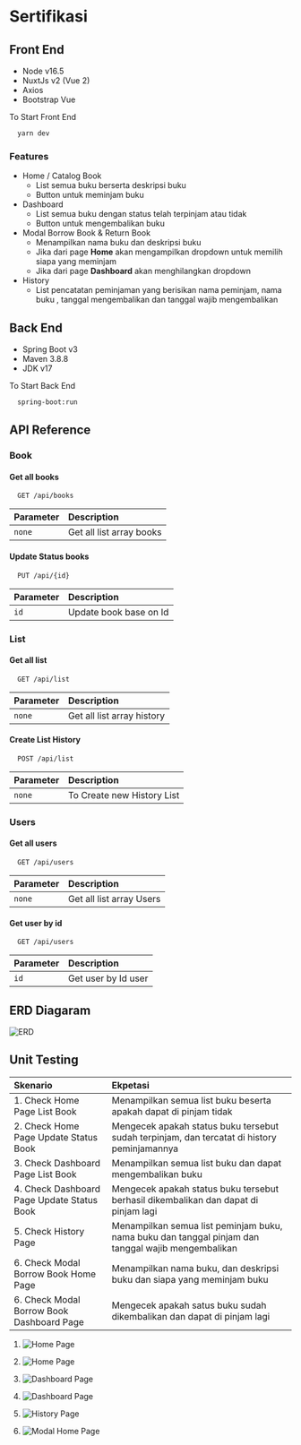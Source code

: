 
# Sertifikasi

## Front End
- Node v16.5
- NuxtJs v2 (Vue 2)
- Axios
- Bootstrap Vue

To Start Front End
```bash
  yarn dev
```

### Features

- Home / Catalog Book 
  - List semua buku berserta deskripsi buku
  - Button untuk meminjam buku
- Dashboard
  - List semua buku dengan status telah terpinjam atau tidak
  - Button untuk mengembalikan buku
- Modal Borrow Book & Return Book
  - Menampilkan nama buku dan deskripsi buku
  - Jika dari page **Home** akan mengampilkan dropdown untuk memilih siapa yang meminjam
  - Jika dari page **Dashboard** akan menghilangkan dropdown
- History
  - List pencatatan peminjaman yang berisikan nama peminjam, nama buku , tanggal       mengembalikan dan tanggal wajib mengembalikan

## Back End
- Spring Boot v3
- Maven 3.8.8
- JDK v17

To Start Back End
```bash
  spring-boot:run
```

## API Reference

### Book

#### Get all books

```http
  GET /api/books
```

| Parameter | Description                |
| :-------- | :------------------------- |
| `none` | Get all list array books |

#### Update Status books

```http
  PUT /api/{id}
```

| Parameter | Description                |
| :-------- | :------------------------- |
| `id` | Update book base on Id |

### List

#### Get all list

```http
  GET /api/list
```

| Parameter | Description   |
| :-------- | :-------------------------------- |
| `none`      | Get all list array history  |

#### Create List History

```http
  POST /api/list
```

| Parameter | Description   |
| :-------- | :-------------------------------- |
| `none`      | To Create new History List  |

### Users

#### Get all users

```http
  GET /api/users
```

| Parameter |Description  |
| :-------- | :---------- |
| `none`      | Get all list array Users |

#### Get user by id

```http
  GET /api/users
```

| Parameter |Description  |
| :-------- | :---------- |
| `id`      | Get user by Id user |

## ERD Diagaram
![ERD](https://raw.githubusercontent.com/JonathanTanojo/SertifikasiISB/main/erd/erd.png?token=GHSAT0AAAAAACMNBSDCGPF7EVEYNUP4KZAKZM2HQZA)

## Unit Testing

| Skenario | Ekpetasi  |
| :-------- | :---------- |
|  1. Check Home Page List Book | Menampilkan semua list buku beserta apakah dapat di pinjam tidak |
|  2. Check Home Page Update Status Book| Mengecek apakah status buku tersebut sudah terpinjam, dan tercatat di history peminjamannya |
|  3. Check Dashboard Page List Book | Menampilkan semua list buku dan dapat mengembalikan buku |
|  4. Check Dashboard Page Update Status Book | Mengecek apakah status buku tersebut berhasil dikembalikan dan dapat di pinjam lagi |
|  5. Check History Page  | Menampilkan semua list peminjam buku, nama buku dan tanggal pinjam dan tanggal wajib mengembalikan |
|  6. Check Modal Borrow Book Home Page | Menampilkan nama buku, dan deskripsi buku dan siapa yang meminjam buku  |
|  6. Check Modal Borrow Book Dashboard Page | Mengecek apakah satus buku sudah dikembalikan dan dapat di pinjam lagi |

1. ![Home Page](https://raw.githubusercontent.com/JonathanTanojo/SertifikasiISB/main/unit-testing/home_page.png?token=GHSAT0AAAAAACMNBSDCTZ6MXKUPFS5DAJ5GZM2GTYQ)

2. ![Home Page](https://raw.githubusercontent.com/JonathanTanojo/SertifikasiISB/main/unit-testing/list_book_borrow.png?token=GHSAT0AAAAAACMNBSDDBX3P2SBG4NQIDYEKZM2HE3Q)

3. ![Dashboard Page](https://raw.githubusercontent.com/JonathanTanojo/SertifikasiISB/main/unit-testing/dashboard_page.png?token=GHSAT0AAAAAACMNBSDDSFARKRIKFG62CTSOZM2HF6Q)

4. ![Dashboard Page](https://raw.githubusercontent.com/JonathanTanojo/SertifikasiISB/main/unit-testing/dashboard_borrow.png?token=GHSAT0AAAAAACMNBSDDO7G63ZJNNZBHUHYKZM2HGHQ)

5. ![History Page](https://raw.githubusercontent.com/JonathanTanojo/SertifikasiISB/main/unit-testing/history.png?token=GHSAT0AAAAAACMNBSDDDZ63UFOALFM3QJCOZM2HGZQ)

6. ![Modal Home Page](https://raw.githubusercontent.com/JonathanTanojo/SertifikasiISB/main/unit-testing/modal_dashboard_page.png?token=GHSAT0AAAAAACMNBSDD2OX3USAIULLOQLFYZM2HIXQ)


